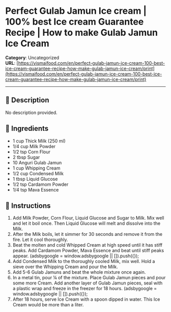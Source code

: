 # Perfect Gulab Jamun Ice cream | 100% best Ice cream Guarantee Recipe | How to make Gulab Jamun Ice Cream

**Category**: Uncategorized  
**URL**: [https://vismaifood.com/en/perfect-gulab-jamun-ice-cream-100-best-ice-cream-guarantee-recipe-how-make-gulab-jamun-ice-cream/print](https://vismaifood.com/en/perfect-gulab-jamun-ice-cream-100-best-ice-cream-guarantee-recipe-how-make-gulab-jamun-ice-cream/print)  


---

## 📝 Description
No description provided.



## 🧂 Ingredients
- 1 cup Thick Milk (250 ml)
- 1/4 cup Milk Powder
- 1/2 tsp Corn Flour
- 2 tbsp Sugar
- 10 Anguri Gulab Jamun
- 1 cup Whipping Cream
- 1/2 cup Condensed Milk
- 1 tbsp Liquid Glucose
- 1/2 tsp Cardamom Powder
- 1/4 tsp Mava Essence

## 🍳 Instructions
1. Add Milk Powder, Corn Flour, Liquid Glucose and Sugar to Milk. Mix well and let it boil once. Then Liquid Glucose will melt and dissolve into the Milk.
2. After the Milk boils, let it simmer for 30 seconds and remove it from the fire. Let it cool thoroughly.
3. Beat the molten and cold Whipped Cream at high speed until it has stiff peaks. Add Cardamom Powder, Mava Essence and beat until stiff peaks appear. (adsbygoogle = window.adsbygoogle || []).push({});
4. Add Condensed Milk to the thoroughly cooled Milk, mix well. Hold a sieve over the Whipping Cream and pour the Milk.
5. Add 5-6 Gulab Jamuns and beat the whole mixture once again.
6. In a metal tin, pour ¼ of the mixture. Place Gulab Jamun pieces and pour some more Cream. Add another layer of Gulab Jamun pieces, seal with a plastic wrap and freeze in the freezer for 18 hours. (adsbygoogle = window.adsbygoogle || []).push({});
7. After 18 hours, serve Ice Cream with a spoon dipped in water. This Ice Cream would be more than a liter.


